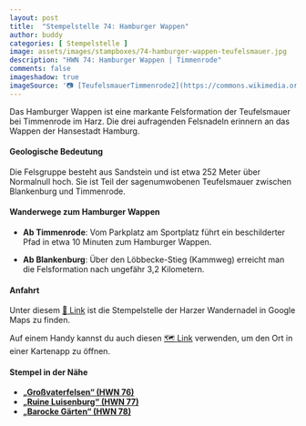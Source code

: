 ```yaml
---
layout: post
title:  "Stempelstelle 74: Hamburger Wappen"
author: buddy
categories: [ Stempelstelle ]
image: assets/images/stampboxes/74-hamburger-wappen-teufelsmauer.jpg
description: "HWN 74: Hamburger Wappen | Timmenrode"
comments: false
imageshadow: true
imageSource: '📷 [TeufelsmauerTimmenrode2](https://commons.wikimedia.org/wiki/File:TeufelsmauerTimmenrode2.jpg) von <a href="https://en.wikipedia.org/wiki/de:User:JurecGermany" class="extiw" title="w:de:User:JurecGermany">JurecGermany</a> in der <a href="https://en.wikipedia.org/wiki/de:" class="extiw" title="w:de:">Wikipedia auf Deutsch</a> unter Lizenz [CC BY-SA 3.0](https://creativecommons.org/licenses/by-sa/3.0)'
---
```


Das Hamburger Wappen ist eine markante Felsformation der Teufelsmauer bei Timmenrode im Harz. Die drei aufragenden Felsnadeln erinnern an das Wappen der Hansestadt Hamburg.

#### Geologische Bedeutung

Die Felsgruppe besteht aus Sandstein und ist etwa 252 Meter über Normalnull hoch. Sie ist Teil der sagenumwobenen Teufelsmauer zwischen Blankenburg und Timmenrode.

#### Wanderwege zum Hamburger Wappen

- **Ab Timmenrode**: Vom Parkplatz am Sportplatz führt ein beschilderter Pfad in etwa 10 Minuten zum Hamburger Wappen.

- **Ab Blankenburg**: Über den Löbbecke-Stieg (Kammweg) erreicht man die Felsformation nach ungefähr 3,2 Kilometern.

#### Anfahrt

Unter diesem [📍 Link](https://www.google.com/maps/dir/?api=1&origin=&destination=51.7769%2C%2011.00113) ist die Stempelstelle der Harzer Wandernadel in Google Maps zu finden.

<div class="android-only">
  Auf einem Handy kannst du auch diesen 
  <a href="geo:51.7769,11.00113">🗺️ Link</a> 
  verwenden, um den Ort in einer Kartenapp zu öffnen.
  <p></p>
</div>

#### Stempel in der Nähe

- [**„Großvaterfelsen“ (HWN 76)**](/stempelstelle-76-grossvaterfelsen)
- [**„Ruine Luisenburg“ (HWN 77)**](/stempelstelle-77-ruine-luisenburg)
- [**„Barocke Gärten“ (HWN 78)**](/stempelstelle-78-barocke-gaerten)
